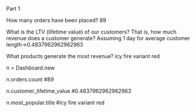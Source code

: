 Part 1

How many orders have been placed? 
89

What is the LTV (lifetime value) of our customers? That is, how much revenue does a customer generate?
Assuming 1 day for average customer length->0.4837962962962963 

What products generate the most revenue?
icy fire variant red


  n = Dashboard.new

  n.orders.count #89

  n.customer_lifetime_value  #0.4837962962962963 

  n.most_popular.title #icy fire variant red
